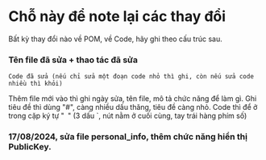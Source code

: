 # Chỗ này để note lại các thay đổi
Bất kỳ thay đổi nào về POM, về Code, hãy ghi theo cấu trúc sau.
### Tên file đã sửa + thao tác đã sửa
```
Code đã sửa (nếu chỉ sửa một đoạn code nhỏ thì ghi, còn nếu sửa code nhiều thì khỏi)
```
Thêm file mới vào thì ghi ngày sửa, tên file, mô tả chức năng để làm gì.
Ghi tiêu đề thì dùng "#", càng nhiều dấu thăng, tiêu đề càng nhỏ.
Code thì để ở trong cặp ký tự "``` ```" (3 dấu `, nút nằm ở cuối cùng, tay trái hàng phím số)

### 17/08/2024, sửa file personal_info, thêm chức năng hiển thị PublicKey.
